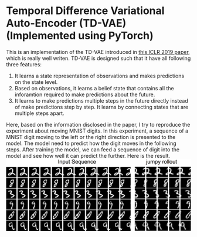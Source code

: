 # Temporal Difference Variational Auto-Encoder (TD-VAE) (Implemented using PyTorch)

This is an implementation of the TD-VAE introduced in [this ICLR 2019 paper](https://openreview.net/forum?id=S1x4ghC9tQ), which is really well writen. 
TD-VAE is designed such that it have all following three features:

1. It learns a state representation of observations and makes predictions on the state level.
2. Based on observations, it learns a belief state that contains all the inforamtion required to make predictions about the future.
3. It learns to make predictions multiple steps in the future directly instead of make predictions step by step. It learns by connecting states that are multiple steps apart.

Here, based on the information disclosed in the paper, I try to reproduce the experiment about moving MNIST digits. In this experiment, a sequence of a MNIST digit moving to the left or the right direction is presented to the model. The model need to predict how the digit moves in the following steps. After training the model, we can feed a sequence of digit into the model and see how well it can predict the further. Here is the result.
![Figure](./output/rollout_result_git.png)
